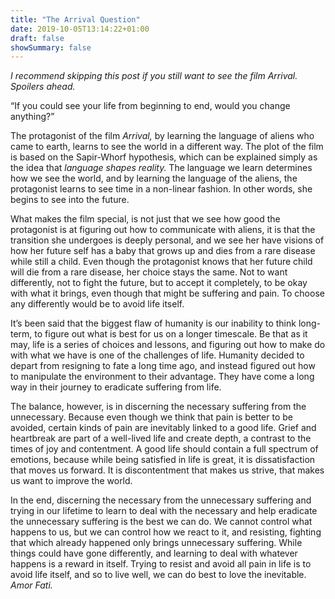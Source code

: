 ```yaml
---
title: "The Arrival Question"
date: 2019-10-05T13:14:22+01:00
draft: false
showSummary: false
---
```


*I recommend skipping this post if you still want to see the film Arrival. Spoilers ahead.*

“If you could see your life from beginning to end, would you change  anything?”

The protagonist of the film *Arrival,* by learning the language of aliens who came to earth, learns to see the world in a different way. The plot of the film is based on the Sapir-Whorf hypothesis, which can be explained simply as the idea that *language shapes reality.* The language we learn determines how we see the world, and by learning the language of the aliens, the protagonist learns to see time in a non-linear fashion. In other words, she begins to see into the future.

What makes the film special, is not just that we see how good the protagonist is at figuring out how to communicate with aliens, it is that the transition she undergoes is deeply personal, and we see her have visions of how her future self has a baby that grows up and dies from a rare disease while still a child. Even though the protagonist knows that her future child will die from a rare disease, her choice stays the same. Not to want differently, not to fight the future, but to accept it completely, to be okay with what it brings, even though that might be suffering and pain. To choose any differently would be to avoid life itself.

It’s been said that the biggest flaw of humanity is our inability to think long-term, to figure out what is best for us on a longer timescale. Be that as it may, life is a series of choices and lessons, and figuring out how to make do with what we have is one of the challenges of life. Humanity decided to depart from resigning to fate a long time ago, and instead figured out how to manipulate the environment to their advantage. They have come a long way in their journey to eradicate suffering from life.

The balance, however, is in discerning the necessary suffering from the unnecessary. Because even though we think that pain is better to be avoided, certain kinds of pain are inevitably linked to a good life. Grief and heartbreak are part of a well-lived life and create depth, a contrast to the times of joy and contentment. A good life should contain a full spectrum of emotions, because while being satisfied in life is great, it is dissatisfaction that moves us forward. It is discontentment that makes us strive, that makes us want to improve the world.

In the end, discerning the necessary from the unnecessary suffering  and trying in our lifetime to learn to deal with the necessary and help eradicate the unnecessary suffering is the best we can do. We cannot control what happens to us, but we can control how we react to it, and resisting, fighting that which already happened only brings unnecessary suffering. While things could have gone differently, and learning to deal with whatever happens is a reward in itself. Trying to resist and avoid all pain in life is to avoid life itself, and so to live well, we can do best to love the inevitable. *Amor Fati.*

